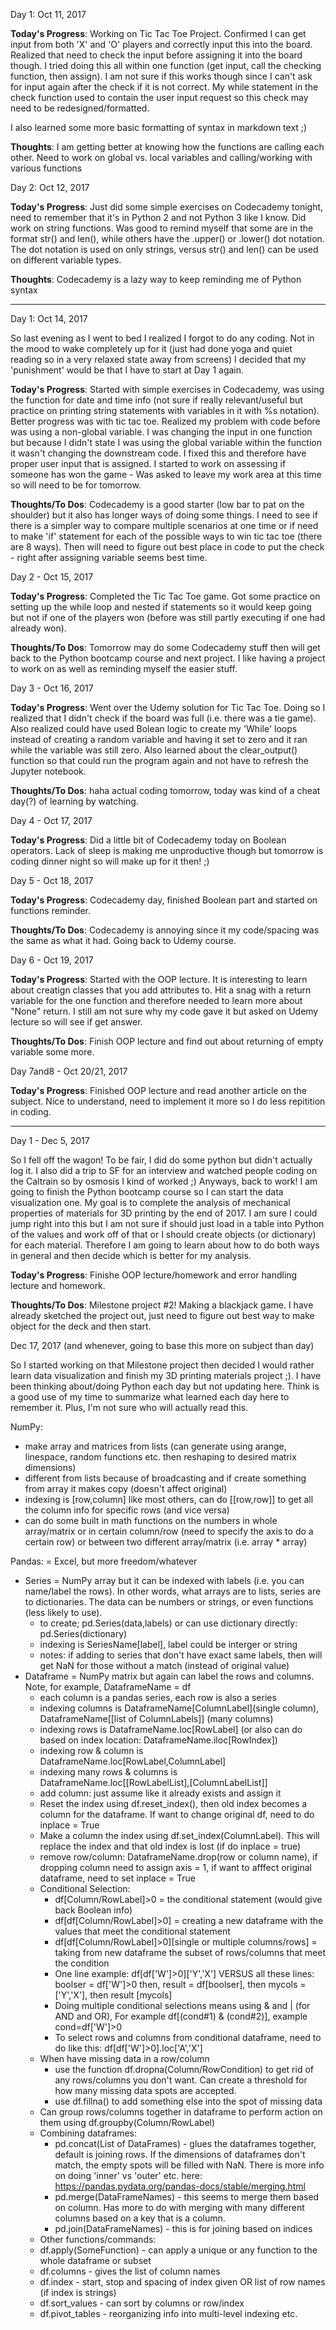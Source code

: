 
Day 1: Oct 11, 2017

**Today's Progress**: Working on Tic Tac Toe Project. Confirmed I can get input from both 'X' and 'O' players and correctly input this into the board. Realized that need to check the input before assigning it into the board though. I tried doing this all within one function (get input, call the checking function, then assign). I am not sure if this works though since I can't ask for input again after the check if it is not correct. My while statement in the check function used to contain the user input request so this check may need to be redesigned/formatted.

I also learned some more basic formatting of syntax in markdown text ;) 

**Thoughts**: I am getting better at knowing how the functions are calling each other. Need to work on global vs. local variables and calling/working with various functions

Day 2: Oct 12, 2017

**Today's Progress**: Just did some simple exercises on Codecademy tonight, need to remember that it's in Python 2 and not Python 3 like I know. Did work on string functions. Was good to remind myself that some are in the format str() and len(), while others have the .upper() or .lower() dot notation. The dot notation is used on only strings, versus str() and len() can be used on different variable types.

**Thoughts**: Codecademy is a lazy way to keep reminding me of Python syntax 

-------------------------------------

Day 1: Oct 14, 2017

So last evening as I went to bed I realized I forgot to do any coding. Not in the mood to wake completely up for it (just had done yoga and quiet reading so in a very relaxed state away from screens) I decided that my 'punishment' would be that I have to start at Day 1 again.

**Today's Progress**: Started with simple exercises in Codecademy, was using the function for date and time info (not sure if really relevant/useful but practice on printing string statements with variables in it with %s notation).
Better progress was with tic tac toe. Realized my problem with code before was using a non-global variable. I was changing the input in one function but because I didn't state I was using the global variable within the function it wasn't changing the downstream code. I fixed this and therefore have proper user input that is assigned. I started to work on assessing if someone has won the game - Was asked to leave my work area at this time so will need to be for tomorrow.

**Thoughts/To Dos**: Codecademy is a good starter (low bar to pat on the shoulder) but it also has longer ways of doing some things. I need to see if there is a simpler way to compare multiple scenarios at one time or if need to make 'if' statement for each of the possible ways to win tic tac toe (there are 8 ways). Then will need to figure out best place in code to put the check - right after assigning variable seems best time.

Day 2 - Oct 15, 2017

**Today's Progress**: Completed the Tic Tac Toe game. Got some practice on setting up the while loop and nested if statements so it would keep going but not if one of the players won (before was still partly executing if one had already won).

**Thoughts/To Dos**: Tomorrow may do some Codecademy stuff then will get back to the Python bootcamp course and next project. I like having a project to work on as well as reminding myself the easier stuff.

Day 3 - Oct 16, 2017

**Today's Progress**: Went over the Udemy solution for Tic Tac Toe. Doing so I realized that I didn't check if the board was full (i.e. there was a tie game). Also realized could have used Bolean logic to create my 'While' loops instead of creating a random variable and having it set to zero and it ran while the variable was still zero. Also learned about the clear_output() function so that could run the program again and not have to refresh the Jupyter notebook.

**Thoughts/To Dos**: haha actual coding tomorrow, today was kind of a cheat day(?) of learning by watching.

Day 4 - Oct 17, 2017

**Today's Progress**: Did a little bit of Codecademy today on Boolean operators. Lack of sleep is making me unproductive though but tomorrow is coding dinner night so will make up for it then! ;) 

Day 5 - Oct 18, 2017

**Today's Progress**: Codecademy day, finished Boolean part and started on functions reminder.

**Thoughts/To Dos**: Codecademy is annoying since it my code/spacing was the same as what it had. Going back to Udemy course.

Day 6 - Oct 19, 2017

**Today's Progress**: Started with the OOP lecture. It is interesting to learn about creatign classes that you add attributes to. Hit a snag with a return variable for the one function and therefore needed to learn more about "None" return. I still am not sure why my code gave it but asked on Udemy lecture so will see if get answer.

**Thoughts/To Dos**: Finish OOP lecture and find out about returning of empty variable some more.

Day 7and8 - Oct 20/21, 2017

**Today's Progress**: Finished OOP lecture and read another article on the subject. Nice to understand, need to implement it more so I do less repitition in coding.

------------------
Day 1 - Dec 5, 2017

So I fell off the wagon! To be fair, I did do some python but didn't actually log it. I also did a trip to SF for an interview and watched people coding on the Caltrain so by osmosis I kind of worked ;) Anyways, back to work! I am going to finish the Python bootcamp course so I can start the data visualization one. My goal is to complete the analysis of mechanical properties of materials for 3D printing by the end of 2017. I am sure I could jump right into this but I am not sure if should just load in a table into Python of the values and work off of that or I should create objects (or dictionary) for each material. Therefore I am going to learn about how to do both ways in general and then decide which is better for my analysis.

**Today's Progress**: Finishe OOP lecture/homework and error handling lecture and homework.

**Thoughts/To Dos**: Milestone project #2! Making a blackjack game. I have already sketched the project out, just need to figure out best way to make object for the deck and then start.

Dec 17, 2017 (and whenever, going to base this more on subject than day)

So I started working on that Milestone project then decided I would rather learn data visualization and finish my 3D printing materials project ;). I have been thinking about/doing Python each day but not updating here. Think is a good use of my time  to summarize what learned each day here to remember it. Plus, I'm not sure who will actually read this.

NumPy:
- make array and matrices from lists (can generate using arange, linespace, random functions etc. then reshaping to desired matrix dimensions)
- different from lists because of broadcasting and if create something from array it makes copy (doesn't affect original)
- indexing is [row,column] like most others, can do [[row,row]] to get all the column info for specific rows (and vice versa)
- can do some built in math functions on the numbers in whole array/matrix or in certain column/row (need to specify the axis to do a certain row) or between two different array/matrix (i.e. array * array)

Pandas: = Excel, but more freedom/whatever
- Series = NumPy array but it can be indexed with labels (i.e. you can name/label the rows). In other words, what arrays are to lists, series are to dictionaries. The data can be numbers or strings, or even functions (less likely to use). 
  - to create; pd.Series(data,labels) or can use dictionary directly: pd.Series(dictionary)
  - indexing is SeriesName[label], label could be interger or string 
  - notes: if adding to series that don't have exact same labels, then will get NaN for those without a match (instead of original value)
- Dataframe = NumPy matrix but again can label the rows and columns. Note, for example, DataframeName = df
  - each column is a pandas series, each row is also a series
  - indexing columns is DataframeName[ColumnLabel](single column), DataframeName[[list of ColumnLabels]] (many columns)
  - indexing rows is DataframeName.loc[RowLabel] (or also can do based on index location: DataframeName.iloc[RowIndex])
  - indexing row & column is DataframeName.loc[RowLabel,ColumnLabel]
  - indexing many rows & columns is DataframeName.loc[[RowLabelList],[ColumnLabelList]]
  - add column: just assume like it already exists and assign it
  - Reset the index using df.reset_index(), then old index becomes a column for the dataframe. If want to change original df, need to do inplace = True
  - Make a column the index using df.set_index(ColumnLabel). This will replace the index and that old index is lost (if do inplace = true)
  - remove row/column: DataframeName.drop(row or column name), if dropping column need to assign axis = 1, if want to afffect original dataframe, need to set inplace = True
  - Conditional Selection: 
    - df[Column/RowLabel]>0 = the conditional statement (would give back Boolean info)
    - df[df[Column/RowLabel]>0] = creating a new dataframe with the values that meet the conditional statement
    - df[df[Column/RowLabel]>0][single or multiple columns/rows] = taking from new dataframe the subset of rows/columns that meet the condition
    - One line example: df[df['W']>0]['Y','X'] VERSUS all these lines: boolser = df['W']>0 then, result = df[boolser], then mycols = ['Y','X'], then result [mycols]
    - Doing multiple conditional selections means using & and | (for AND and OR), For example df[(cond#1) & (cond#2)], example cond=df['W']>0
    - To select rows and columns from conditional dataframe, need to do like this: df[df['W']>0].loc['A','X']
  - When have missing data in a row/column
    - use the function df.dropna(Column/RowCondition) to get rid of any rows/columns you don't want. Can create a threshold for how many missing data spots are accepted. 
    - use df.fillna() to add something else into the spot of missing data
  - Can group rows/columns together in dataframe to perform action on them using df.groupby(Column/RowLabel)
  - Combining dataframes:
    - pd.concat(List of DataFrames) - glues the dataframes together, default is joining rows. If the dimensions of dataframes don't match, the empty spots will be filled with NaN. There is more info on doing 'inner' vs 'outer' etc. here: https://pandas.pydata.org/pandas-docs/stable/merging.html
    - pd.merge(DataFrameNames) - this seems to merge them based on column. Has more to do with merging with many different columns based on a key that is a column.
    - pd.join(DataFrameNames) - this is for joining based on indices
   - Other functions/commands:
    - df.apply(SomeFunction) - can apply a unique or any function to the whole dataframe or subset
    - df.columns - gives the list of column names
    - df.index - start, stop and spacing of index given OR list of row names (if index is strings)
    - df.sort_values - can sort by columns or row/index
    - df.pivot_tables - reorganizing info into multi-level indexing etc. 
    



